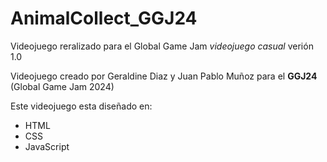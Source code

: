 # AnimalCollect_GGJ24
Videojuego reralizado para el Global Game Jam
*videojuego casual* verión 1.0

Videojuego creado por Geraldine Diaz y Juan Pablo Muñoz para el **GGJ24** (Global Game Jam 2024)

Este videojuego esta diseñado en:
- HTML
- CSS 
- JavaScript
